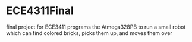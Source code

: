 # ECE4311Final
final project for ECE3411 programs the Atmega328PB to run a small robot which can find colored bricks, picks them up, and moves them over

